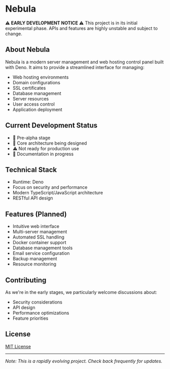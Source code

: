 # Nebula

⚠️ **EARLY DEVELOPMENT NOTICE** ⚠️
This project is in its initial experimental phase. APIs and features are highly unstable and subject to change.

## About Nebula

Nebula is a modern server management and web hosting control panel built with Deno. It aims to provide a streamlined interface for managing:
- Web hosting environments
- Domain configurations
- SSL certificates
- Database management
- Server resources
- User access control
- Application deployment

## Current Development Status

- 🚧 Pre-alpha stage
- 🔄 Core architecture being designed
- ⚠️ Not ready for production use
- 📝 Documentation in progress

## Technical Stack

- Runtime: Deno
- Focus on security and performance
- Modern TypeScript/JavaScript architecture
- RESTful API design

## Features (Planned)

- Intuitive web interface
- Multi-server management
- Automated SSL handling
- Docker container support
- Database management tools
- Email service configuration
- Backup management
- Resource monitoring

## Contributing

As we're in the early stages, we particularly welcome discussions about:
- Security considerations
- API design
- Performance optimizations
- Feature priorities

## License

[MIT License](LICENSE)

---

*Note: This is a rapidly evolving project. Check back frequently for updates.*
